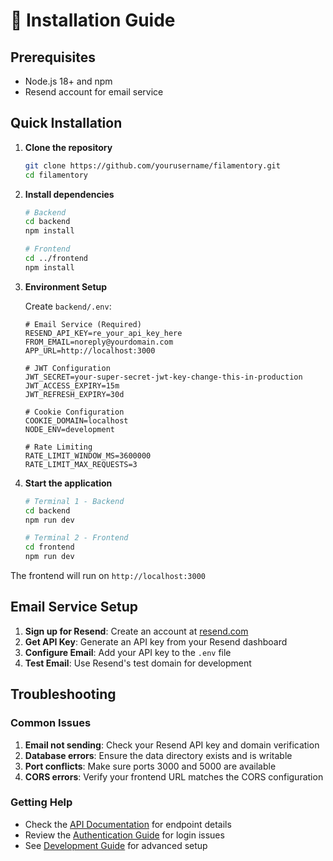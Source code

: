 # 🚀 Installation Guide

## Prerequisites

- Node.js 18+ and npm
- Resend account for email service

## Quick Installation

1. **Clone the repository**
   ```bash
   git clone https://github.com/yourusername/filamentory.git
   cd filamentory
   ```

2. **Install dependencies**
   ```bash
   # Backend
   cd backend
   npm install

   # Frontend
   cd ../frontend
   npm install
   ```

3. **Environment Setup**
   
   Create `backend/.env`:
   ```env
   # Email Service (Required)
   RESEND_API_KEY=re_your_api_key_here
   FROM_EMAIL=noreply@yourdomain.com
   APP_URL=http://localhost:3000

   # JWT Configuration
   JWT_SECRET=your-super-secret-jwt-key-change-this-in-production
   JWT_ACCESS_EXPIRY=15m
   JWT_REFRESH_EXPIRY=30d

   # Cookie Configuration
   COOKIE_DOMAIN=localhost
   NODE_ENV=development

   # Rate Limiting
   RATE_LIMIT_WINDOW_MS=3600000
   RATE_LIMIT_MAX_REQUESTS=3
   ```

4. **Start the application**
   ```bash
   # Terminal 1 - Backend
   cd backend
   npm run dev

   # Terminal 2 - Frontend
   cd frontend
   npm run dev
   ```

The frontend will run on `http://localhost:3000`

## Email Service Setup

1. **Sign up for Resend**: Create an account at [resend.com](https://resend.com)
2. **Get API Key**: Generate an API key from your Resend dashboard
3. **Configure Email**: Add your API key to the `.env` file
4. **Test Email**: Use Resend's test domain for development


## Troubleshooting

### Common Issues

1. **Email not sending**: Check your Resend API key and domain verification
2. **Database errors**: Ensure the data directory exists and is writable
3. **Port conflicts**: Make sure ports 3000 and 5000 are available
4. **CORS errors**: Verify your frontend URL matches the CORS configuration

### Getting Help

- Check the [API Documentation](API.md) for endpoint details
- Review the [Authentication Guide](AUTHENTICATION.md) for login issues
- See [Development Guide](DEVELOPMENT.md) for advanced setup
